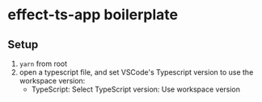 # effect-ts-app boilerplate

## Setup

1. `yarn` from root
2. open a typescript file, and set VSCode's Typescript version to use the workspace version:
   - TypeScript: Select TypeScript version: Use workspace version
